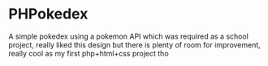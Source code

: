 # PHPokedex
A simple pokedex using a pokemon API which was required as a school project, really liked this design but there is plenty of room for improvement, really cool as my first php+html+css project tho
